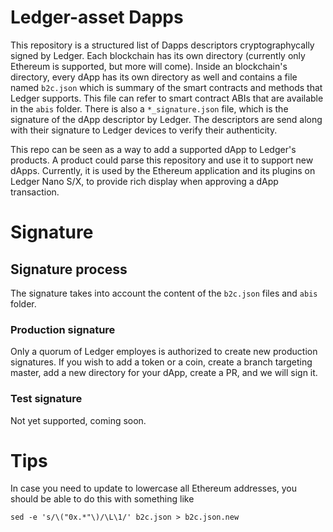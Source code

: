 # Ledger-asset Dapps

This repository is a structured list of Dapps descriptors cryptographycally signed by Ledger. Each blockchain has its own directory
(currently only Ethereum is supported, but more will come). Inside an blockchain's directory, every dApp has its own directory as well and contains a file named `b2c.json` which is summary of the smart contracts and methods that Ledger supports. This file can refer to smart contract ABIs that are available in the `abis` folder. There is also a `*_signature.json` file, which is the signature of the dApp descriptor by Ledger.
The descriptors are send along with their signature to Ledger devices to verify their authenticity.

This repo can be seen as a way to add a supported dApp to Ledger's products. 
A product could parse this repository and use it to support new dApps. 
Currently, it is used by the Ethereum application and its plugins on Ledger Nano S/X, to provide rich display when approving a dApp transaction.

# Signature

## Signature process
The signature takes into account the content of the `b2c.json` files and `abis` folder.

### Production signature
Only a quorum of Ledger employes is authorized to create new production signatures. If you wish to add a token or a coin, create a branch targeting master, add a new directory for your dApp, create a PR, and we will sign it.

### Test signature
Not yet supported, coming soon.

# Tips
In case you need to update to lowercase all Ethereum addresses, you should be able to do this with something like
```
sed -e 's/\("0x.*"\)/\L\1/' b2c.json > b2c.json.new
```
